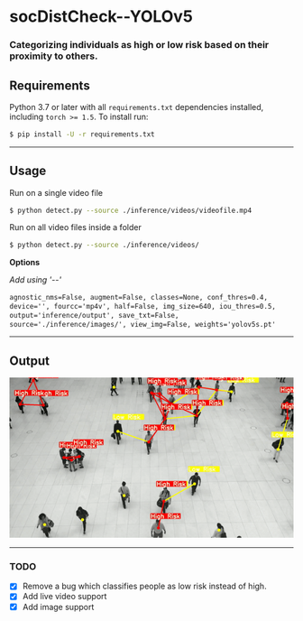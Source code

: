 # socDistCheck--YOLOv5

### Categorizing individuals as high or low risk based on their proximity to others.

## Requirements


Python 3.7 or later with all `requirements.txt` dependencies installed, including `torch >= 1.5`. To install run:
```bash
$ pip install -U -r requirements.txt
```


---



## Usage


Run on a single video file


```bash
$ python detect.py --source ./inference/videos/videofile.mp4
```


Run on all video files inside a folder


```bash
$ python detect.py --source ./inference/videos/
```


**Options**

*Add using '--'*


```
agnostic_nms=False, augment=False, classes=None, conf_thres=0.4, device='', fourcc='mp4v', half=False, img_size=640, iou_thres=0.5, output='inference/output', save_txt=False, source='./inference/images/', view_img=False, weights='yolov5s.pt'
```


---


## Output

![](output.gif)


---


### TODO

- [x] Remove a bug which classifies people as low risk instead of high.
- [x] Add live video support
- [x] Add image support
